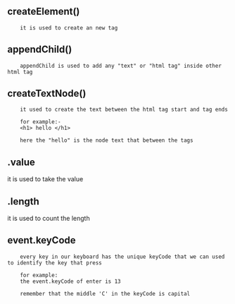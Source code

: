 createElement()
---------------
        it is used to create an new tag 

appendChild()
-------------
        appendChild is used to add any "text" or "html tag" inside other html tag


createTextNode()
----------------

        it used to create the text between the html tag start and tag ends
        
        for example:-
        <h1> hello </h1>

        here the "hello" is the node text that between the tags

.value
------
it is used to take the value 

.length 
-------
it is used to count the length 

event.keyCode
-------------

        every key in our keyboard has the unique keyCode that we can used to identify the key that press

        for example:
        the event.keyCode of enter is 13

        remember that the middle 'C' in the keyCode is capital










